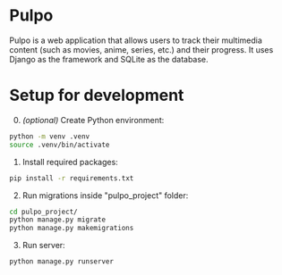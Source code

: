 # Pulpo
Pulpo is a web application that allows users to track their multimedia content (such as movies, anime, series, etc.) and their progress. It uses Django as the framework and SQLite as the database.

# Setup for development
0. *(optional)* Create Python environment:
```sh
python -m venv .venv
source .venv/bin/activate
```
1. Install required packages:
```sh
pip install -r requirements.txt
```
2. Run migrations inside "pulpo_project" folder:
```sh
cd pulpo_project/
python manage.py migrate
python manage.py makemigrations
```
3. Run server:
```sh
python manage.py runserver
```
